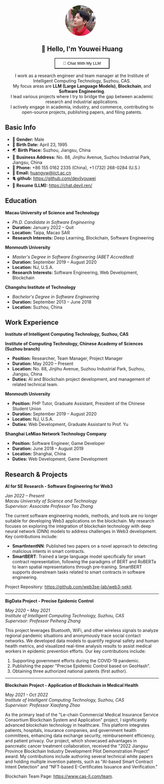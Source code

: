 <!-- @format -->

<h1 align="center" style="border: none">
<img style="border-radius:100%;margin-right:10px" src="./imgs/ava.jpg" align="center" width=100/>
</h1>

<h2 align="center" style="border: none">🤗 Hello, I'm Youwei Huang</h2>
<p align="center">
<a href="https://chat.devil.ren" target="_blank">
<button style="background:#fff;width:180px;height:35px;cursor:pointer">
👋 Chat With My LLM
</button>
</a>
</p>

<p align="center">
I work as a research engineer and team manager at the Institute of Intelligent Computing Technology, Suzhou, CAS.
<br>
My focus areas are <b>LLM (Large Language Models)</b>, <b>Blockchain</b>, and <b>Software Engineering</b>.
<br>
I lead various projects where I try to bridge the gap between academic research and industrial applications.
<br>
I actively engage in academia, industry, and commerce, contributing to open-source projects, publishing papers, and filing patents.
</p>

## Basic Info

-   👨 **Gender:** Male
-   📅 **Birth Date:** April 23, 1995
-   🌏 **Birth Place:** Suzhou, Jiangsu, China
-   🏢 **Business Address:** No. 88, Jinjihu Avenue, Suzhou Industrial Park, Jiangsu, China
-   📱 **Phone:** +86 155 0162 2335 (China), +1 (732) 268-0284 (U.S.)
-   📧 **Email:** [huangyw@iict.ac.cn](mailto:huangyw@iict.ac.cn)
-   🐈 **github:** <https://github.com/devilyouwei>
-   💬 **Resume (LLM):** <https://chat.devil.ren/>

## Education

**Macau University of Science and Technology**

-   _Ph.D. Candidate in Software Engineering_
-   **Duration:** January 2022 – Quit
-   **Location:** Taipa, Macao SAR
-   **Research Interests:** Deep Learning, Blockchain, Software Engineering

**Monmouth University**

-   _Master's Degree in Software Engineering (ABET Accredited)_
-   **Duration:** September 2019 – August 2020
-   **Location:** NJ, U.S.A.
-   **Research Interests:** Software Engineering, Web Development, Blockchain

**Changshu Institute of Technology**

-   _Bachelor's Degree in Software Engineering_
-   **Duration:** September 2013 – June 2018
-   **Location:** Suzhou, China

## Work Experience

**Institute of Intelligent Computing Technology, Suzhou, CAS**

**Institute of Computing Technology, Chinese Academy of Sciences (Suzhou branch)**

-   **Position:** Researcher, Team Manager, Project Manager
-   **Duration:** May 2020 – Present
-   **Location:** No. 88, Jinjihu Avenue, Suzhou Industrial Park, Suzhou, Jiangsu, China
-   **Duties:** AI and Blockchain project development, and management of related technical team.

**Monmouth University**

-   **Position:** PHP Tutor, Graduate Assistant, President of the Chinese Student Union
-   **Duration:** September 2019 – August 2020
-   **Location:** NJ, U.S.A.
-   **Duties:** Web Development, Graduate Assistant to Prof. Yu

**Shanghai LeMiao Network Technology Company**

-   **Position:** Software Engineer, Game Developer
-   **Duration:** June 2018 – August 2019
-   **Location:** Shanghai, China
-   **Duties:** Web Development, Game Development

## Research & Projects

**AI for SE Research - Software Engineering for Web3**

_Jan 2022 – Present_  
_Macau University of Science and Technology_  
_Supervisor: Associate Professor Tao Zhang_

The current software engineering models, methods, and tools are no longer suitable for developing Web3 applications on the blockchain. My research focuses on exploring the integration of blockchain technology with deep neural network (DNN) models to address challenges in Web3 development. Key contributions include:

-   **SmartIntentNN**: Published two papers on a novel approach to detecting malicious intents in smart contracts.
-   **SmartBERT**: Trained a large language model specifically for smart contract representation, following the paradigms of BERT and RoBERTa to learn spatial representations through pre-training. SmartBERT supports downstream tasks related to smart contracts in software engineering.

Project Repository: <https://github.com/web3se-lab/web3-sekit>.

---

**BigData Project - Precise Epidemic Control**

_May 2020 – May 2021_  
_Institute of Intelligent Computing Technology, Suzhou, CAS_  
_Supervisor: Professor Peiheng Zhang_

This project leverages Bluetooth, WiFi, and other wireless signals to analyze regional pandemic situations and anonymously trace social contact networks. We developed data models to quantify regional safety and human health metrics, and visualized real-time analysis results to assist medical workers in epidemic prevention efforts. Our key contributions include:

1. Supporting government efforts during the COVID-19 pandemic.
2. Publishing the paper "Precise Epidemic Control based on GeoHash".
3. Obtaining three authorized national patents (first author).

---

**Blockchain Project - Application of Blockchain in Medical Health**

_May 2021 - Oct 2022_  
_Institute of Intelligent Computing Technology, Suzhou, CAS_  
_Supervisor: Professor Xiaofang Zhao_

As the primary lead of the "Le-chain Commercial Medical Insurance Service Consortium Blockchain System and Application" project, I significantly advanced blockchain technology in healthcare. This platform integrates patients, hospitals, insurance companies, and government health committees, enhancing data exchange security, reimbursement efficiency, and patient privacy. Our project, which showcased advantages in pancreatic cancer treatment collaboration, received the "2022 Jiangsu Province Blockchain Industry Development Pilot Demonstration Project" award. My contributions include authoring several technical white papers and holding multiple invention patents, such as "AI-based Smart Contract Intent Detection" and "NFT-based E-Certificates Issuance and Verification."

Blockchain Team Page: <https://www.cas-ll.com/team>.
